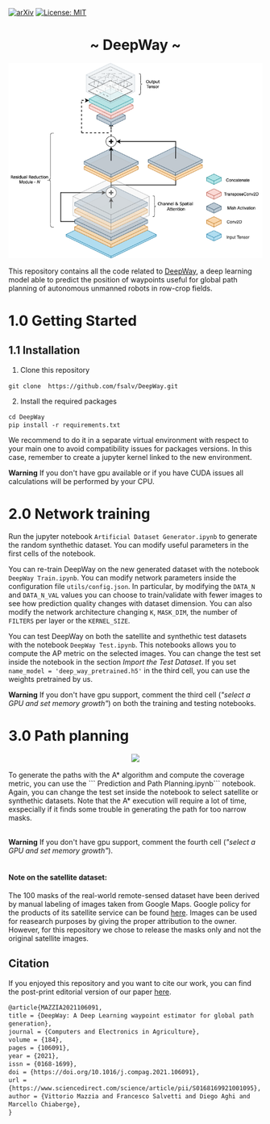 [![arXiv](http://img.shields.io/badge/arXiv-2001.09136-B31B1B.svg)](https://arxiv.org/abs/2010.16322)
[![License: MIT](https://img.shields.io/badge/License-MIT-yellow.svg)](https://opensource.org/licenses/MIT)

<h1 align="center"> ~ DeepWay ~ </h1>

<p align="center">
  <img src=media/deep_way_net.png>
</p>


This repository contains all the code related to [DeepWay](https://arxiv.org/abs/2010.16322), a deep learning model able to predict the position of waypoints useful for global path planning of autonomous unmanned robots in row-crop fields.

# 1.0 Getting Started
## 1.1 Installation

1. Clone this repository

``` git clone  https://github.com/fsalv/DeepWay.git ```

2. Install the required packages

``` 
cd DeepWay
pip install -r requirements.txt
```
We recommend to do it in a separate virtual environment with respect to your main one to avoid compatibility issues for packages versions. In this case, remember to create a jupyter kernel linked to the new environment.

**Warning** If you don't have gpu available or if you have CUDA issues all calculations will be performed by your CPU.

# 2.0 Network training

Run the jupyter notebook ```Artificial Dataset Generator.ipynb``` to generate the random synthethic dataset. You can modify useful parameters in the first cells of the notebook.

You can re-train DeepWay on the new generated dataset with the notebook ```DeepWay Train.ipynb```. You can modify network parameters inside the configuration file  ```utils/config.json```. In particular, by modifying the ```DATA_N``` and ```DATA_N_VAL``` values you can choose to train/validate with fewer images to see how prediction quality changes with dataset dimension. You can also modify the network architecture changing ```K```, ```MASK_DIM```, the number of ```FILTERS``` per layer or the ```KERNEL_SIZE```.

You can test DeepWay on both the satellite and synthethic test datasets with the notebook ```DeepWay Test.ipynb```. This notebooks allows you to compute the AP metric on the selected images. You can change the test set inside the notebook in the section *Import the Test Dataset*. If you set ```name_model = 'deep_way_pretrained.h5'``` in the third cell, you can use the weights pretrained by us.

**Warning** If you don't have gpu support, comment the third cell (*"select a GPU and set memory growth"*) on both the training and testing notebooks.

# 3.0 Path planning
<p align="center">
  <img src=media/deepway.png>
</p>
To generate the paths with the A* algorithm and compute the coverage metric, you can use the ``` Prediction and Path Planning.ipynb``` notebook. Again, you can change the test set inside the notebook to select satellite or synthethic datasets. Note that the A* execution will require a lot of time, exspecially if it finds some trouble in generating the path for too narrow masks.
<br/><br/>

**Warning** If you don't have gpu support, comment the fourth cell (*"select a GPU and set memory growth"*).
<br/><br/>

####  Note on the satellite dataset: 
The 100 masks of the real-world remote-sensed dataset have been derived by manual labeling of images taken from Google Maps. Google policy for the products of its satellite service can be found [here](https://www.google.com/permissions/geoguidelines/). Images can be used for reasearch purposes by giving the proper attribution to the owner. However, for this repository we chose to release the masks only and not the original satellite images.

## Citation
If you enjoyed this repository and you want to cite our work, you can find the post-print editorial version of our paper [here](https://doi.org/10.1016/j.compag.2021.106091).

```
@article{MAZZIA2021106091,
title = {DeepWay: A Deep Learning waypoint estimator for global path generation},
journal = {Computers and Electronics in Agriculture},
volume = {184},
pages = {106091},
year = {2021},
issn = {0168-1699},
doi = {https://doi.org/10.1016/j.compag.2021.106091},
url = {https://www.sciencedirect.com/science/article/pii/S0168169921001095},
author = {Vittorio Mazzia and Francesco Salvetti and Diego Aghi and Marcello Chiaberge},
}
```
